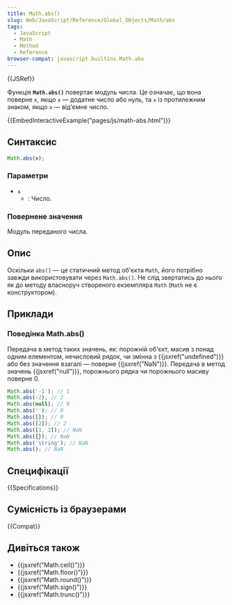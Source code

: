 ```yaml
---
title: Math.abs()
slug: Web/JavaScript/Reference/Global_Objects/Math/abs
tags:
  - JavaScript
  - Math
  - Method
  - Reference
browser-compat: javascript.builtins.Math.abs
---
```


{{JSRef}}

Функція **`Math.abs()`** повертає модуль числа. Це означає, що вона поверне `x`, якщо `x` — додатне число або нуль, та `x` із протилежним знаком, якщо `x` — від'ємне число.

{{EmbedInteractiveExample("pages/js/math-abs.html")}}

## Синтаксис

```js
Math.abs(x);
```

### Параметри

- `x`
  - : Число.

### Повернене значення

Модуль переданого числа.

## Опис

Оскільки `abs()` — це статичний метод об'єкта `Math`, його потрібно завжди використовувати через `Math.abs()`. Не слід звертатись до нього як до методу власноруч створеного екземпляра `Math` (`Math` не є конструктором).

## Приклади

### Поведінка Math.abs()

Передача в метод таких значень, як: порожній об'єкт, масив з понад одним елементом, нечисловий рядок, чи змінна з {{jsxref("undefined")}} або без значення взагалі — поверне {{jsxref("NaN")}}. Передача в метод значень {{jsxref("null")}}, порожнього рядка чи порожнього масиву поверне 0.

```js
Math.abs('-1'); // 1
Math.abs(-2); // 2
Math.abs(null); // 0
Math.abs(''); // 0
Math.abs([]); // 0
Math.abs([2]); // 2
Math.abs([1, 2]); // NaN
Math.abs({}); // NaN
Math.abs('string'); // NaN
Math.abs(); // NaN
```

## Специфікації

{{Specifications}}

## Сумісність із браузерами

{{Compat}}

## Дивіться також

- {{jsxref("Math.ceil()")}}
- {{jsxref("Math.floor()")}}
- {{jsxref("Math.round()")}}
- {{jsxref("Math.sign()")}}
- {{jsxref("Math.trunc()")}}
